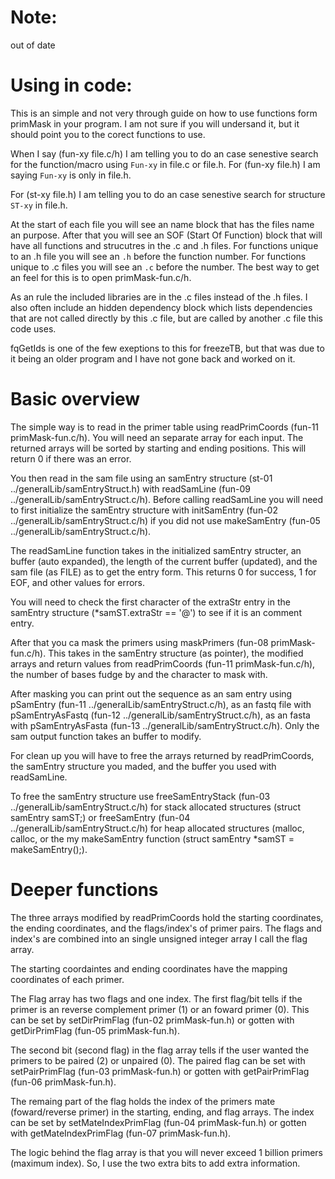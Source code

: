 # Note:

out of date

# Using in code:

This is an simple and not very through guide on how to
  use functions form primMask in your program. I am not
  sure if you will undersand it, but it should point you
  to the corect functions to use.

When I say (fun-xy file.c/h) I am telling you to do an
  case senestive search for the function/macro using
  `Fun-xy` in file.c or file.h. For (fun-xy file.h) I am
  saying `Fun-xy` is only in file.h.

For (st-xy file.h) I am telling you to do an case
  senestive search for structure `ST-xy` in file.h.

At the start of each file you will see an name block that
  has the files name an purpose. After that you will see
  an SOF (Start Of Function) block that will have all
  functions and strucutres in the .c and .h files. For
  functions unique to an .h file you will see an `.h`
  before the function number. For functions unique to .c
  files you will see an `.c` before the number. The best
  way to get an feel for this is to open primMask-fun.c/h.

As an rule the included libraries are in the .c files
  instead of the .h files. I also often include an
  hidden dependency block which lists dependencies that
  are not called directly by this .c file, but are called
  by another .c file this code uses.

fqGetIds is one of the few exeptions to this for freezeTB,
  but that was due to it being an older program and I have
  not gone back and worked on it.

# Basic overview

The simple way is to read in the primer table using
  readPrimCoords (fun-11 primMask-fun.c/h). You will
  need an separate array for each input. The returned
  arrays will be sorted by starting and ending positions.
  This will return 0 if there was an error.

You then read in the sam file using an samEntry structure
  (st-01 ../generalLib/samEntryStruct.h) with readSamLine
  (fun-09 ../generalLib/samEntryStruct.c/h). Before
  calling readSamLine you will need to first initialize
  the samEntry structure with initSamEntry (fun-02
  ../generalLib/samEntryStruct.c/h) if you did not use
  makeSamEntry (fun-05 ../generalLib/samEntryStruct.c/h).

The readSamLine function takes in the initialized samEntry
  structer, an buffer (auto expanded), the length of the
  current buffer (updated), and the sam file (as FILE) as
  to get the entry form. This returns 0 for success, 1 for
  EOF, and other values for errors.

You will need to check the first character of the extraStr
  entry in the samEntry structure (*samST.extraStr == '@')
  to see if it is an comment entry.

After that you ca mask the primers using maskPrimers
  (fun-08 primMask-fun.c/h). This takes in the samEntry
  structure (as pointer), the modified arrays and return
  values from readPrimCoords (fun-11 primMask-fun.c/h),
  the number of bases fudge by and the character to mask
  with.

After masking you can print out the sequence as an sam
  entry using pSamEntry (fun-11
  ../generalLib/samEntryStruct.c/h), as an fastq file
  with pSamEntryAsFastq
  (fun-12 ../generalLib/samEntryStruct.c/h), as an fasta 
  with pSamEntryAsFasta
  (fun-13 ../generalLib/samEntryStruct.c/h). Only the sam
  output function takes an buffer to modify.

For clean up you will have to free the arrays returned
  by readPrimCoords, the samEntry structure you maded,
  and the buffer you used with readSamLine.

To free the samEntry structure use freeSamEntryStack 
  (fun-03 ../generalLib/samEntryStruct.c/h) for
  stack allocated structures (struct samEntry samST;) or
  freeSamEntry (fun-04 ../generalLib/samEntryStruct.c/h)
  for heap allocated structures (malloc, calloc, or the
  my makeSamEntry function
  (struct samEntry *samST = makeSamEntry();).

# Deeper functions

The three arrays modified by readPrimCoords hold the
  starting coordinates, the ending coordinates, and the
  flags/index's of primer pairs. The flags and index's are
  combined into an single unsigned integer array I call
  the flag array.

The starting coordaintes and ending coordinates have the
  mapping coordinates of each primer.

The Flag array has two flags and one index. The first
  flag/bit tells if the primer is an reverse complement
  primer (1) or an foward primer (0). This can be set by
  setDirPrimFlag (fun-02 primMask-fun.h) or gotten with
  getDirPrimFlag (fun-05 primMask-fun.h).

The second bit (second flag) in the flag array tells if
  the user wanted the primers to be paired (2) or unpaired
  (0). The paired flag can be set with setPairPrimFlag
  (fun-03 primMask-fun.h) or gotten with getPairPrimFlag
  (fun-06 primMask-fun.h).

The remaing part of the flag holds the index of the
  primers mate (foward/reverse primer) in the starting,
  ending, and flag arrays. The index can be set by
  setMateIndexPrimFlag (fun-04 primMask-fun.h) or gotten
  with getMateIndexPrimFlag (fun-07 primMask-fun.h).

The logic behind the flag array is that you will never
  exceed 1 billion primers (maximum index). So, I use the
  two extra bits to add extra information.
